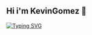 ## Hi i'm KevinGomez 👋
<a href="https://git.io/typing-svg"><img src="https://readme-typing-svg.demolab.com?font=Fira+Code&duration=4000&pause=1092&color=F70000&center=true&vCenter=true&width=435&lines=Software+Engineering+Student;Frontend+%7C+Backend+Developer;Always+learning+new+things;Exploring+new+technologies" alt="Typing SVG" /></a>
<!--
**kevinprogome/kevinprogome** is a ✨ _special_ ✨ repository because its `README.md` (this file) appears on your GitHub profile.

Here are some ideas to get you started:

- 🔭 I’m currently working on ...
- 🌱 I’m currently learning ...
- 👯 I’m looking to collaborate on ...
- 🤔 I’m looking for help with ...
- 💬 Ask me about ...
- 📫 How to reach me: ...
- 😄 Pronouns: ...
- ⚡ Fun fact: ...
-->
